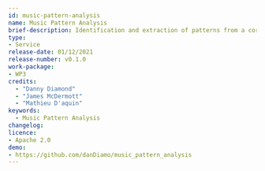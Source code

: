 ```yaml
---
id: music-pattern-analysis
name: Music Pattern Analysis
brief-description: Identification and extraction of patterns from a corpus of traditional Irish instrumental dance music
type: 
- Service
release-date: 01/12/2021
release-number: v0.1.0
work-package: 
- WP3
credits: 
  - "Danny Diamond"
  - "James McDermott"
  - "Mathieu D'aquin"
keywords:
  - Music Pattern Analysis
changelog:
licence:
- Apache 2.0
demo:
- https://github.com/danDiamo/music_pattern_analysis
---
```

